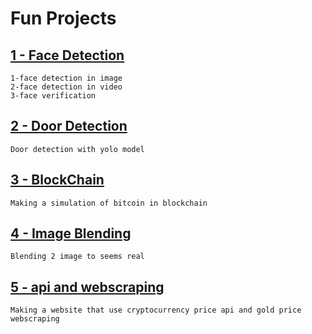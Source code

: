 # Fun Projects

## [1 - Face Detection](face_detection/README.md)

    1-face detection in image
    2-face detection in video
    3-face verification

## [2 - Door Detection](door-detection-yolo/README.md)

    Door detection with yolo model

## [3 - BlockChain](blockchain/README.md)

    Making a simulation of bitcoin in blockchain

## [4 - Image Blending](image_blending/README.md)

    Blending 2 image to seems real

## [5 - api and webscraping](api_and_webscraping/README.md)

    Making a website that use cryptocurrency price api and gold price webscraping